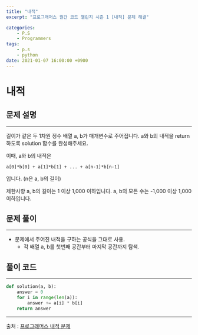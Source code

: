 ```yaml
---
title: "내적"
excerpt: "프로그래머스 월간 코드 챌린지 시즌 1 [내적] 문제 해결"

categories:
    - P.S
    - Programmers
tags:
    - p.s
    - python
date: 2021-01-07 16:00:00 +0900
---
```


# 내적
## 문제 설명
---
길이가 같은 두 1차원 정수 배열 a, b가 매개변수로 주어집니다. a와 b의 내적을 return 하도록 solution 함수를 완성해주세요.

이때, a와 b의 내적은 
    
    a[0]*b[0] + a[1]*b[1] + ... + a[n-1]*b[n-1] 

입니다. (n은 a, b의 길이)

제한사항
a, b의 길이는 1 이상 1,000 이하입니다.
a, b의 모든 수는 -1,000 이상 1,000 이하입니다.

## 문제 풀이
___
- 문제에서 주어진 내적을 구하는 공식을 그대로 사용.
  - 각 배열 a, b를 첫번째 공간부터 마지막 공간까지 탐색.

## 풀이 코드
---
```python
def solution(a, b):
    answer = 0
    for i in range(len(a)):
        answer += a[i] * b[i]
    return answer
```
-----
출처 : [프로그래머스 내적 문제](https://programmers.co.kr/learn/courses/30/lessons/70128)